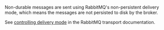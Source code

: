 Non-durable messages are sent using RabbitMQ's non-persistent delivery mode, which means the messages are not persisted to disk by the broker.

See [controlling delivery mode](/transports/rabbitmq/#controlling-delivery-mode) in the RabbitMQ transport documentation.
